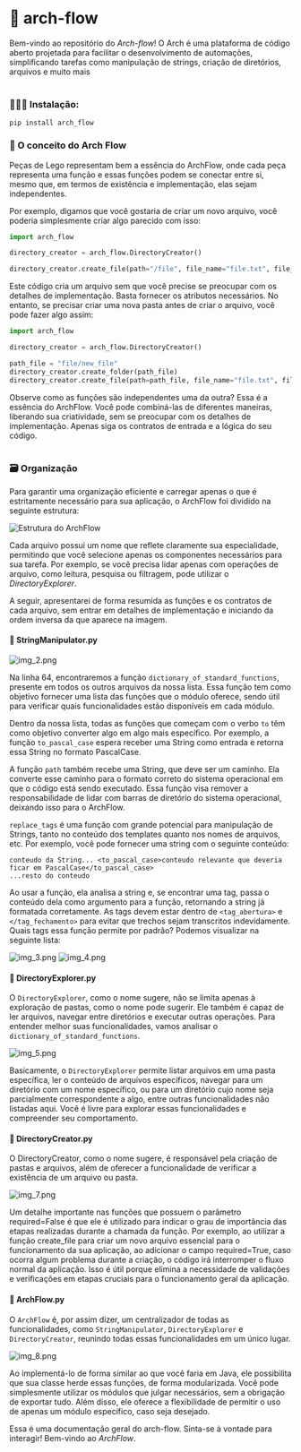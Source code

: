 # 🤖 arch-flow
Bem-vindo ao repositório do _Arch-flow_! O Arch é uma plataforma de código aberto projetada para 
facilitar o desenvolvimento de automações, simplificando tarefas como manipulação de strings, 
criação de diretórios, arquivos e muito mais
<br><br>

### 🧑🏽‍💻 Instalação:

```commandline
pip install arch_flow
```


### 🧩 O conceito do Arch Flow

Peças de Lego representam bem a essência do ArchFlow, onde cada peça representa uma função e 
essas funções podem se conectar entre si, mesmo que, em termos de existência e implementação,
elas sejam independentes.

Por exemplo, digamos que você gostaria de criar um novo arquivo, você poderia simplesmente 
criar algo parecido com isso:
```python
import arch_flow

directory_creator = arch_flow.DirectoryCreator()

directory_creator.create_file(path="/file", file_name="file.txt", file_content="file content...")
```
Este código cria um arquivo sem que você precise se preocupar com os detalhes de implementação. 
Basta fornecer os atributos necessários. No entanto, se precisar criar uma nova pasta antes de criar
o arquivo, você pode fazer algo assim:

```python
import arch_flow

directory_creator = arch_flow.DirectoryCreator()

path_file = "file/new_file"
directory_creator.create_folder(path_file)
directory_creator.create_file(path=path_file, file_name="file.txt", file_content="file content...")
```
Observe como as funções são independentes uma da outra? Essa é a essência do ArchFlow.
Você pode combiná-las de diferentes maneiras, liberando sua criatividade, sem se preocupar
com os detalhes de implementação. Apenas siga os contratos de entrada e a lógica do seu código.
<br><br>

### 🗃️ Organização

Para garantir uma organização eficiente e carregar apenas o que é estritamente necessário para sua aplicação, 
o ArchFlow foi dividido na seguinte estrutura:

![Estrutura do ArchFlow](img/img.png)

Cada arquivo possui um nome que reflete claramente sua especialidade, permitindo que você selecione
apenas os componentes necessários para sua tarefa. Por exemplo, se você precisa lidar apenas com 
operações de arquivo, como leitura, pesquisa ou filtragem, pode utilizar o _DirectoryExplorer_.

A seguir, apresentarei de forma resumida as funções e os contratos de cada arquivo, sem entrar em 
detalhes de implementação e iniciando da ordem inversa da que aparece na imagem.

#### 📄 StringManipulator.py

![img_2.png](img/img_2.png)

Na linha 64, encontraremos a função `dictionary_of_standard_functions`, presente em todos os outros 
arquivos da nossa lista. Essa função tem como objetivo fornecer uma lista das funções que o módulo 
oferece, sendo útil para verificar quais funcionalidades estão disponíveis em cada módulo.

Dentro da nossa lista, todas as funções que começam com o verbo `to` têm como objetivo converter 
algo em algo mais específico. Por exemplo, a função `to_pascal_case` espera receber uma String como
entrada e retorna essa String no formato PascalCase.

A função `path` também recebe uma String, que deve ser um caminho. Ela converte esse caminho para o
formato correto do sistema operacional em que o código está sendo executado. Essa função visa remover
a responsabilidade de lidar com barras de diretório do sistema operacional, deixando isso para 
o ArchFlow.

`replace_tags` é uma função com grande potencial para manipulação de Strings, tanto no conteúdo dos 
templates quanto nos nomes de arquivos, etc. Por exemplo, você pode fornecer uma string com o 
seguinte conteúdo:

```
conteudo da String... <to_pascal_case>conteudo relevante que deveria ficar em PascalCase</to_pascal_case> 
...resto do conteudo
```

Ao usar a função, ela analisa a string e, se encontrar uma tag, passa o conteúdo dela como argumento
para a função, retornando a string já formatada corretamente. As tags devem estar dentro de 
`<tag_abertura>` e `</tag_fechamento>` para evitar que trechos sejam transcritos indevidamente. 
Quais tags essa função permite por padrão? Podemos visualizar na seguinte lista:

![img_3.png](img/img_3.png)
![img_4.png](img/img_4.png)

#### 📄 DirectoryExplorer.py

O `DirectoryExplorer`, como o nome sugere, não se limita apenas à exploração de pastas, como o 
nome pode sugerir. Ele também é capaz de ler arquivos, navegar entre diretórios e executar 
outras operações. Para entender melhor suas funcionalidades, vamos analisar o 
`dictionary_of_standard_functions`.

![img_5.png](img/img_5.png)

Basicamente, o `DirectoryExplorer` permite listar arquivos em uma pasta específica, ler o 
conteúdo de arquivos específicos, navegar para um diretório com um nome específico, ou 
para um diretório cujo nome seja parcialmente correspondente a algo, entre outras funcionalidades
não listadas aqui. Você é livre para explorar essas funcionalidades e compreender seu comportamento.

#### 📄 DirectoryCreator.py

O DirectoryCreator, como o nome sugere, é responsável pela criação de pastas e arquivos, além de 
oferecer a funcionalidade de verificar a existência de um arquivo ou pasta.

![img_7.png](img/img_7.png)

Um detalhe importante nas funções que possuem o parâmetro required=False é que ele é utilizado 
para indicar o grau de importância das etapas realizadas durante a chamada da função. 
Por exemplo, ao utilizar a função create_file para criar um novo arquivo essencial para o 
funcionamento da sua aplicação, ao adicionar o campo required=True, caso ocorra algum problema 
durante a criação, o código irá interromper o fluxo normal da aplicação. Isso é útil porque 
elimina a necessidade de validações e verificações em etapas cruciais para o funcionamento geral
da aplicação.

#### 📄 ArchFlow.py

O `ArchFlow` é, por assim dizer, um centralizador de todas as funcionalidades, como `StringManipulator`,
`DirectoryExplorer` e `DirectoryCreator`, reunindo todas essas funcionalidades em um único lugar.

![img_8.png](img/img_8.png)

Ao implementá-lo de forma similar ao que você faria em Java, ele possibilita que sua classe herde
essas funções, de forma modularizada. Você pode simplesmente utilizar os módulos que julgar 
necessários, sem a obrigação de exportar tudo. Além disso, ele oferece a flexibilidade de permitir
o uso de apenas um módulo específico, caso seja desejado.

Essa é uma documentação geral do arch-flow. Sinta-se à vontade para interagir! Bem-vindo ao 
*ArchFlow*.